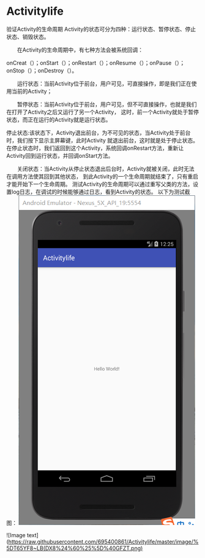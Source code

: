 # Activitylife
验证Activity的生命周期
Activity的状态可分为四种：运行状态、暂停状态、停止状态、销毁状态。

  在Activity的生命周期中，有七种方法会被系统回调：

onCreat（）；onStart（）；onRestart（）；onResume（）；onPause（）；onStop（）；onDestroy（）。

  运行状态：当前Activity位于前台，用户可见，可直接操作，即是我们正在使用当前的Activity；

  暂停状态：当前Activity位于前台，用户可见，但不可直接操作，也就是我们在打开了Activity之后又运行了另一个Activity，
  这时，前一个Activity就处于暂停状态，而正在运行的Activity就是运行状态。

  停止状态:该状态下，Activity退出前台，为不可见的状态，当Activity处于前台时，我们按下显示主屏幕键，此时Activity
  就退出前台，这时就是处于停止状态。在停止状态时，我们返回到这个Activity，系统回调onRestart方法，重新让Activity回到运行状态，并回调onStart方法。

  关闭状态：当Activity从停止状态退出后台时，Activity就被关闭，此时无法在调用方法使其回到其他状态，
  到此Activity的一个生命周期就结束了，只有重启才能开始下一个生命周期。
测试Activity的生命周期可以通过重写父类的方法，设置log日志，在调试的时候能够通过日志，看到Activity的状态。
以下为测试截图：
![Image text](https://raw.githubusercontent.com/695400861/Activitylife/master/image/2%7DV%60X94%7DL%7B%40NDVNLH%25VXK_W.png)

![Image text](https://raw.githubusercontent.com/695400861/Activitylife/master/image/%5DT65YF8~LB(DX8%24%60%25%5D%40GFZT.png)




